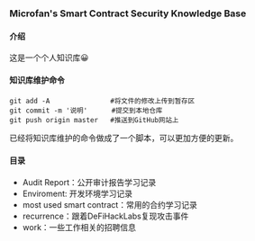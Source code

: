 ### Microfan's Smart Contract Security Knowledge Base

#### 介绍

这是一个个人知识库😀

#### 知识库维护命令

```shell
git add -A               #将文件的修改上传到暂存区
git commit -m '说明'      #提交到本地仓库
git push origin master   #推送到GitHub网站上
```

已经将知识库维护的命令做成了一个脚本，可以更加方便的更新。

#### 目录

- Audit Report：公开审计报告学习记录
- Enviroment: 开发环境学习记录
- most used smart contract：常用的合约学习记录
- recurrence：跟着DeFiHackLabs复现攻击事件
- work：一些工作相关的招聘信息
